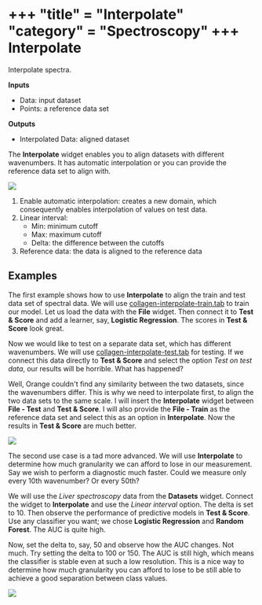 +++
"title" = "Interpolate"
"category" = "Spectroscopy"
+++
Interpolate
===========

Interpolate spectra.

**Inputs**

- Data: input dataset
- Points: a reference data set

**Outputs**

- Interpolated Data: aligned dataset

The **Interpolate** widget enables you to align datasets with different wavenumbers. It has automatic interpolation or you can provide the reference data set to align with.

![](../images/Interpolate-stamped.png)

1. Enable automatic interpolation: creates a new domain, which consequently enables interpolation of values on test data.
2. Linear interval:
   - Min: minimum cutoff
   - Max: maximum cutoff
   - Delta: the difference between the cutoffs
3. Reference data: the data is aligned to the reference data

Examples
--------

The first example shows how to use **Interpolate** to align the train and test data set of spectral data. We will use [collagen-interpolate-train.tab](http://file.biolab.si/spectral_data/collagen-interpolate-train.tab) to train our model. Let us load the data with the **File** widget. Then connect it to **Test & Score** and add a learner, say, **Logistic Regression**. The scores in **Test & Score** look great.

Now we would like to test on a separate data set, which has different wavenumbers. We will use [collagen-interpolate-test.tab](http://file.biolab.si/spectral_data/collagen-interpolate-test.tab) for testing. If we connect this data directly to **Test & Score** and select the option *Test on test data*, our results will be horrible. What has happened?

Well, Orange couldn't find any similarity between the two datasets, since the wavenumbers differ. This is why we need to interpolate first, to align the two data sets to the same scale. I will insert the **Interpolate** widget between **File - Test** and **Test & Score**. I will also provide the **File - Train** as the reference data set and select this as an option in **Interpolate**. Now the results in **Test & Score** are much better.

![](../../images/Interpolate-Example2.png)

The second use case is a tad more advanced. We will use **Interpolate** to determine how much granularity we can afford to lose in our measurement. Say we wish to perform a diagnostic much faster. Could we measure only every 10th wavenumber? Or every 50th?

We will use the *Liver spectroscopy* data from the **Datasets** widget. Connect the widget to **Interpolate** and use the *Linear interval* option. The delta is set to 10. Then observe the performance of predictive models in **Test & Score**. Use any classifier you want; we chose **Logistic Regression** and **Random Forest**. The AUC is quite high.

Now, set the delta to, say, 50 and observe how the AUC changes. Not much. Try setting the delta to 100 or 150. The AUC is still high, which means the classifier is stable even at such a low resolution. This is a nice way to determine how much granularity you can afford to lose to be still able to achieve a good separation between class values.

![](../../images/Interpolate-Example2.png)
